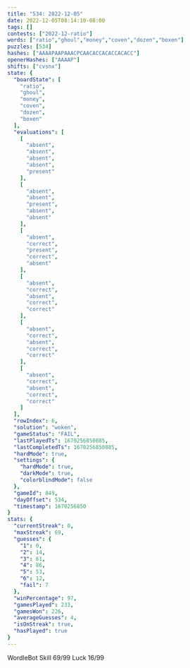 ```yaml
---
title: "534: 2022-12-05"
date: 2022-12-05T08:14:10-08:00
tags: []
contests: ["2022-12-ratio"]
words: ["ratio","ghoul","money","coven","dozen","boxen"]
puzzles: [534]
hashes: ["AAAAPAAPAAACPCAACACCACACCACACC"]
openerHashes: ["AAAAP"]
shifts: ["cvsnx"]
state: {
  "boardState": [
    "ratio",
    "ghoul",
    "money",
    "coven",
    "dozen",
    "boxen"
  ],
  "evaluations": [
    [
      "absent",
      "absent",
      "absent",
      "absent",
      "present"
    ],
    [
      "absent",
      "absent",
      "present",
      "absent",
      "absent"
    ],
    [
      "absent",
      "correct",
      "present",
      "correct",
      "absent"
    ],
    [
      "absent",
      "correct",
      "absent",
      "correct",
      "correct"
    ],
    [
      "absent",
      "correct",
      "absent",
      "correct",
      "correct"
    ],
    [
      "absent",
      "correct",
      "absent",
      "correct",
      "correct"
    ]
  ],
  "rowIndex": 6,
  "solution": "woken",
  "gameStatus": "FAIL",
  "lastPlayedTs": 1670256850885,
  "lastCompletedTs": 1670256850885,
  "hardMode": true,
  "settings": {
    "hardMode": true,
    "darkMode": true,
    "colorblindMode": false
  },
  "gameId": 849,
  "dayOffset": 534,
  "timestamp": 1670256850
}
stats: {
  "currentStreak": 0,
  "maxStreak": 69,
  "guesses": {
    "1": 0,
    "2": 14,
    "3": 61,
    "4": 86,
    "5": 53,
    "6": 12,
    "fail": 7
  },
  "winPercentage": 97,
  "gamesPlayed": 233,
  "gamesWon": 226,
  "averageGuesses": 4,
  "isOnStreak": true,
  "hasPlayed": true
}
---
```

<!-- more -->
WordleBot
Skill 69/99
Luck 16/99
